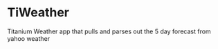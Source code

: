 TiWeather
=========

Titanium Weather app that pulls and parses out the 5 day forecast from yahoo weather